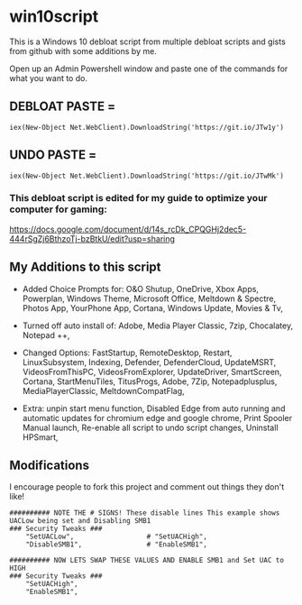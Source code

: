 # win10script
This is a Windows 10 debloat script from multiple debloat scripts and gists from github with some additions by me.


Open up an Admin Powershell window and paste one of the commands for what you want to do.
## DEBLOAT PASTE = 
`iex(New-Object Net.WebClient).DownloadString('https://git.io/JTw1y')`

## UNDO PASTE = 
`iex(New-Object Net.WebClient).DownloadString('https://git.io/JTwMk')`

### This debloat script is edited for my guide to optimize your computer for gaming: 
https://docs.google.com/document/d/14s_rcDk_CPQGHj2dec5-444rSgZj6BthzoTj-bzBtkU/edit?usp=sharing


## My Additions to this script

- Added Choice Prompts for: 
         O&O Shutup,
         OneDrive,
         Xbox Apps,
         Powerplan,
         Windows Theme,
         Microsoft Office,
         Meltdown & Spectre,
         Photos App,
         YourPhone App,
         Cortana,
         Windows Update,
         Movies & Tv,

 - Turned off auto install of: 
         Adobe,
         Media Player Classic,
         7zip,
         Chocalatey,
         Notepad ++,

 - Changed Options: 
         FastStartup,
         RemoteDesktop,
         Restart,
         LinuxSubsystem,
         Indexing,
         Defender,
         DefenderCloud,
         UpdateMSRT,
         VideosFromThisPC,
         VideosFromExplorer,
         UpdateDriver,
         SmartScreen,
         Cortana,
         StartMenuTiles,
         TitusProgs,
         Adobe,
         7Zip,
         Notepadplusplus,
         MediaPlayerClassic,
         MeltdownCompatFlag,

- Extra: 
         unpin start menu function,
         Disabled Edge from auto running and automatic updates for chromium edge and google chrome,
         Print Spooler Manual launch,
         Re-enable all script to undo script changes,
	 Uninstall HPSmart,


## Modifications
I encourage people to fork this project and comment out things they don't like!

```
########## NOTE THE # SIGNS! These disable lines This example shows UACLow being set and Disabling SMB1
### Security Tweaks ###
	"SetUACLow",                  # "SetUACHigh",
	"DisableSMB1",                # "EnableSMB1",

########## NOW LETS SWAP THESE VALUES AND ENABLE SMB1 and Set UAC to HIGH
### Security Tweaks ###
	"SetUACHigh",
	"EnableSMB1",
```
